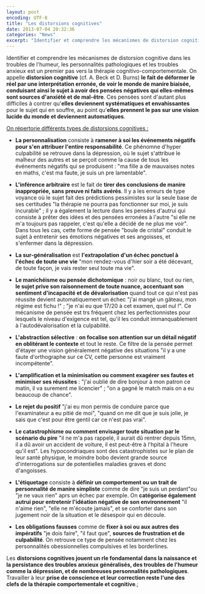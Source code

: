 ```yaml
---
layout: post
encoding: UTF-8
title: "Les distorsions cognitives"
date: 2013-07-04 20:32:36
categories: "News"
excerpt: "Identifier et comprendre les mécanismes de distorsion cognitive dans les troubles de l'humeur, les personnalités pathologiques et les troubles anxieux est un premier pas vers la thérapie cognitivo-comportementale."
---
```

Identifier et comprendre les mécanismes de distorsion cognitive dans les troubles de l'humeur, les personnalités pathologiques et les troubles anxieux est un premier pas vers la thérapie cognitivo-comportementale.
On appelle **distorsion cognitive** (cf. A. Beck et D. Burns) **le fait de déformer le réel par une interprétation erronée, de voir le monde de manire biaisée, conduisant ainsi le sujet à avoir des pensées négatives qui elles-mêmes sont sources d'anxiété et de mal-être**. Ces pensées sont d'autant plus difficiles à contrer qu'**elles deviennent systématiques et envahissantes** pour le sujet qui en souffre, au point qu'**elles prennent le pas sur une vision lucide du monde et deviennent automatiques**.  
  
<u>On répertorie différents types de distorsions cognitives :</u>

- **La personnalisation** consiste à **ramener à soi les événements négatifs pour s'en attribuer l'entire responsabilité**. Ce phénomne d'hyper culpabilité se retrouve dans la dépression, où le sujet s'attribue le malheur des autres et se perçoit comme la cause de tous les événements négatifs qui se produisent : "ma fille a de mauvaises notes en maths, c'est ma faute, je suis un pre lamentable".

- **L'inférence arbitraire** est le fait de **tirer des conclusions de manire inappropriée, sans preuve ni faits avérés**. Il y a les erreurs de type voyance où le sujet fait des prédictions pessimistes sur la seule base de ses certitudes "la thérapie ne pourra pas fonctionner sur moi, je suis incurable" ; il y a également la lecture dans les pensées d'autrui qui consiste à prêter des idées et des pensées erronées à l'autre "si elle ne m'a toujours pas rappeler, c'est qu'elle a décidé de ne plus me voir". Dans tous les cas, cette forme de pensée "boule de cristal" conduit le sujet à entretenir ses émotions négatives et ses angoisses, et s'enfermer dans la dépression.

- **La sur-généralisation** est **l'extrapolation d'un échec ponctuel à l'échec de toute une vie** "mon rendez-vous d'hier soir a été décevant, de toute façon, je vais rester seul toute ma vie".

- **Le manichéisme ou pensée dichotomique** : noir ou blanc, tout ou rien, **le sujet prive son raisonnement de toute nuance, accentuant son sentiment d'incapacité et de dévalorisation** quand tout ce qui n'est pas réussite devient automatiquement un échec "j'ai mangé un gâteau, mon régime est fichu !" ; "je n'ai eu que 17/20 à cet examen, quel nul !". Ce mécanisme de pensée est trs fréquent chez les perfectionnistes pour lesquels le niveau d'exigence est tel, qu'il les conduit immanquablement à l'autodévalorisation et la culpabilité.

- **L'abstraction sélective** : **on focalise son attention sur un détail négatif en oblitérant le contexte** et tout le reste. Ce filtre de la pensée permet d'étayer une vision généralement négative des situations "il y a une faute d'orthographe sur ce CV, cette personne est vraiment incompétente".

- **L'amplification et la minimisation ou comment exagérer ses fautes et minimiser ses réussites** : "j'ai oublié de dire bonjour à mon patron ce matin, il va surement me licencier" ; "on a gagné le match mais on a eu beaucoup de chance".

- **Le rejet du positif** "j'ai eu mon permis de conduire parce que l'examinateur a eu pitié de moi", "quand on me dit que je suis jolie, je sais que c'est pour être gentil car ce n'est pas vrai".

- **Le catastrophisme ou comment envisager toute situation par le scénario du pire** "il ne m'a pas rappelé, il aurait dû rentrer depuis 15mn, il a dû avoir un accident de voiture, il est peut-être à l'hpital à l'heure qu'il est". Les hypocondriaques sont des catastrophistes sur le plan de leur santé physique, le moindre bobo devient grande source d'interrogations sur de potentielles maladies graves et donc d'angoisses.

- **L'étiquetage** consiste à **définir un comportement ou un trait de personnalité de manire simpliste** comme de dire "je suis un perdant"ou "je ne vaux rien" aprs un échec par exemple. On **catégorise également autrui pour entretenir l'idéation négative de son environnement** "il n'aime rien", "elle ne m'écoute jamais", et se conforter dans son jugement noir de la situation et le désespoir qui en découle.

- **Les obligations fausses** comme de **fixer à soi ou aux autres des impératifs** "je dois faire", "il faut que", **sources de frustration et de culpabilité**. On retrouve ce type de pensée notamment chez les personnalités obessionnelles compulsives et les borderlines.

  
Les **distorsions cognitives jouent un rle fondamental dans la naissance et la persistance des troubles anxieux généralisés, des troubles de l'humeur comme la dépression, et de nombreuses personnalités pathologiques**. Travailler à leur **prise de conscience et leur correction reste l'une des clefs de la thérapie comportementale et cognitive**.;